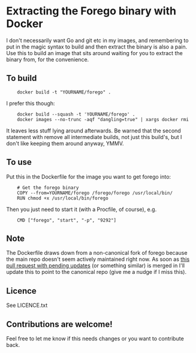 # Extracting the Forego binary with Docker

I don't necessarily want Go and git etc in my images, and remembering to put in the magic syntax to build and then extract the binary is also a pain. Use this to build an image that sits around waiting for you to extract the binary from, for the convenience.

## To build

		docker build -t "YOURNAME/forego" .

I prefer this though:

		docker build --squash -t 'YOURNAME/forego' .
		docker images --no-trunc -aqf "dangling=true" | xargs docker rmi

It leaves less stuff lying around afterwards. Be warned that the second statement with remove all intermediate builds, not just this build's, but I don't like keeping them around anyway, YMMV.

## To use

Put this in the Dockerfile for the image you want to get forego into:

		# Get the forego binary
		COPY --from=YOURNAME/forego /forego/forego /usr/local/bin/
		RUN chmod +x /usr/local/bin/forego

Then you just need to start it (with a Procfile, of course), e.g.

		CMD ["forego", "start", "-p", "9292"]

## Note

The Dockerfile draws down from a non-canonical fork of forego because the main repo doesn't seem actively maintained right now. As soon as [this pull request with pending updates](https://github.com/ddollar/forego/pull/124) (or something similar) is merged in I'll update this to point to the canonical repo (give me a nudge if I miss this).

## Licence

See LICENCE.txt

## Contributions are welcome!

Feel free to let me know if this needs changes or you want to contribute back.
